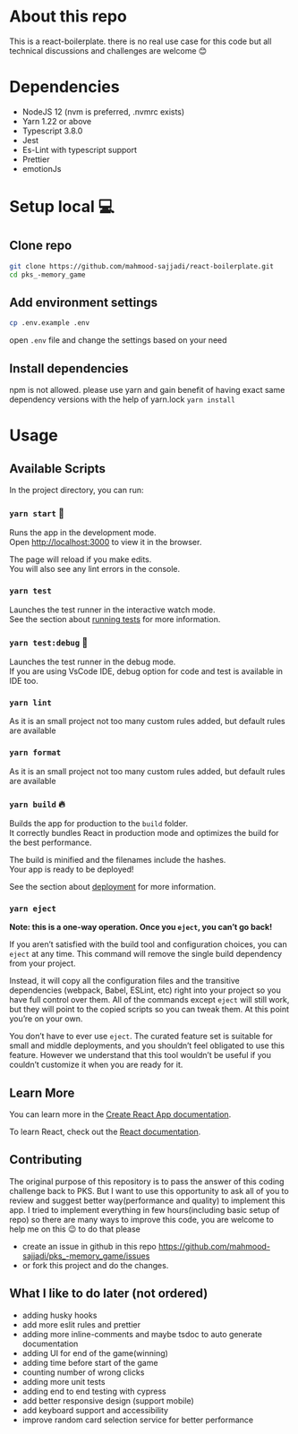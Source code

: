 # About this repo
This is a react-boilerplate. there is no real use case for this code but all technical discussions and challenges are welcome :blush:

# Dependencies
* NodeJS 12 (nvm is preferred, .nvmrc exists)
* Yarn 1.22 or above
* Typescript 3.8.0
* Jest
* Es-Lint with typescript support
* Prettier
* emotionJs

# Setup local :computer:
## Clone repo
```bash
git clone https://github.com/mahmood-sajjadi/react-boilerplate.git
cd pks_-memory_game
```

## Add environment settings
```bash
cp .env.example .env
```
open `.env` file and change the settings based on your need

## Install dependencies
npm is not allowed. please use yarn and gain benefit of having exact same dependency versions with the help of yarn.lock
`yarn install`

# Usage

## Available Scripts

In the project directory, you can run:

### `yarn start` :running:

Runs the app in the development mode.<br />
Open [http://localhost:3000](http://localhost:3000) to view it in the browser.

The page will reload if you make edits.<br />
You will also see any lint errors in the console.

### `yarn test`

Launches the test runner in the interactive watch mode.<br />
See the section about [running tests](https://facebook.github.io/create-react-app/docs/running-tests) for more information.

### `yarn test:debug` :bug:

Launches the test runner in the debug mode.<br />
If you are using VsCode IDE, debug option for code and test is available in IDE too.

### `yarn lint`
As it is an small project not too many custom rules added, but default rules are available

### `yarn format`
As it is an small project not too many custom rules added, but default rules are available

### `yarn build` :fire:

Builds the app for production to the `build` folder.<br />
It correctly bundles React in production mode and optimizes the build for the best performance.

The build is minified and the filenames include the hashes.<br />
Your app is ready to be deployed!

See the section about [deployment](https://facebook.github.io/create-react-app/docs/deployment) for more information.

### `yarn eject`

**Note: this is a one-way operation. Once you `eject`, you can’t go back!**

If you aren’t satisfied with the build tool and configuration choices, you can `eject` at any time. This command will remove the single build dependency from your project.

Instead, it will copy all the configuration files and the transitive dependencies (webpack, Babel, ESLint, etc) right into your project so you have full control over them. All of the commands except `eject` will still work, but they will point to the copied scripts so you can tweak them. At this point you’re on your own.

You don’t have to ever use `eject`. The curated feature set is suitable for small and middle deployments, and you shouldn’t feel obligated to use this feature. However we understand that this tool wouldn’t be useful if you couldn’t customize it when you are ready for it.

## Learn More

You can learn more in the [Create React App documentation](https://facebook.github.io/create-react-app/docs/getting-started).

To learn React, check out the [React documentation](https://reactjs.org/).

## Contributing
The original purpose of this repository is to pass the answer of this coding challenge back to PKS.
But I want to use this opportunity to ask all of you to review and suggest better way(performance and quality) to implement this app.
I tried to implement everything in few hours(including basic setup of repo) so there are many ways to improve this code, you are welcome to help me on this :wink:
to do that please
* create an issue in github in this repo https://github.com/mahmood-sajjadi/pks_-memory_game/issues
* or fork this project and do the changes.

## What I like to do later (not ordered)
* adding husky hooks
* add more eslit rules and prettier
* adding more inline-comments and maybe tsdoc to auto generate documentation
* adding UI for end of the game(winning)
* adding time before start of the game
* counting number of wrong clicks
* adding more unit tests
* adding end to end testing with cypress
* add better responsive design (support mobile)
* add keyboard support and accessibility
* improve random card selection service for better performance
